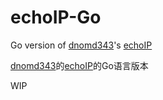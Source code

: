 # echoIP-Go
Go version of [dnomd343](https://github.com/dnomd343)'s [echoIP](https://github.com/dnomd343/echoIP)  

[dnomd343](https://github.com/dnomd343)的[echoIP](https://github.com/dnomd343/echoIP)的Go语言版本  

WIP
